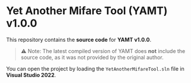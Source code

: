 # Yet Another Mifare Tool (YAMT) v1.0.0

This repository contains the **source code** for **YAMT v1.0.0**.

> ⚠️ Note: The latest compiled version of YAMT does **not** include the source code, as it was not provided by the original author.

You can open the project by loading the `YetAnotherMifareTool.sln` file in **Visual Studio 2022**.
